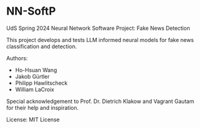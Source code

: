 # NN-SoftP
UdS Spring 2024 Neural Network Software Project: Fake News Detection

This project develops and tests LLM informed neural models for fake news classification and detection.

Authors:
- Ho-Hsuan Wang
- Jakob Gürtler
- Philipp Hawlitscheck
- William LaCroix

Special acknowledgement to Prof. Dr. Dietrich Klakow and Vagrant Gautam for their help and inspiration.

License: MIT License
